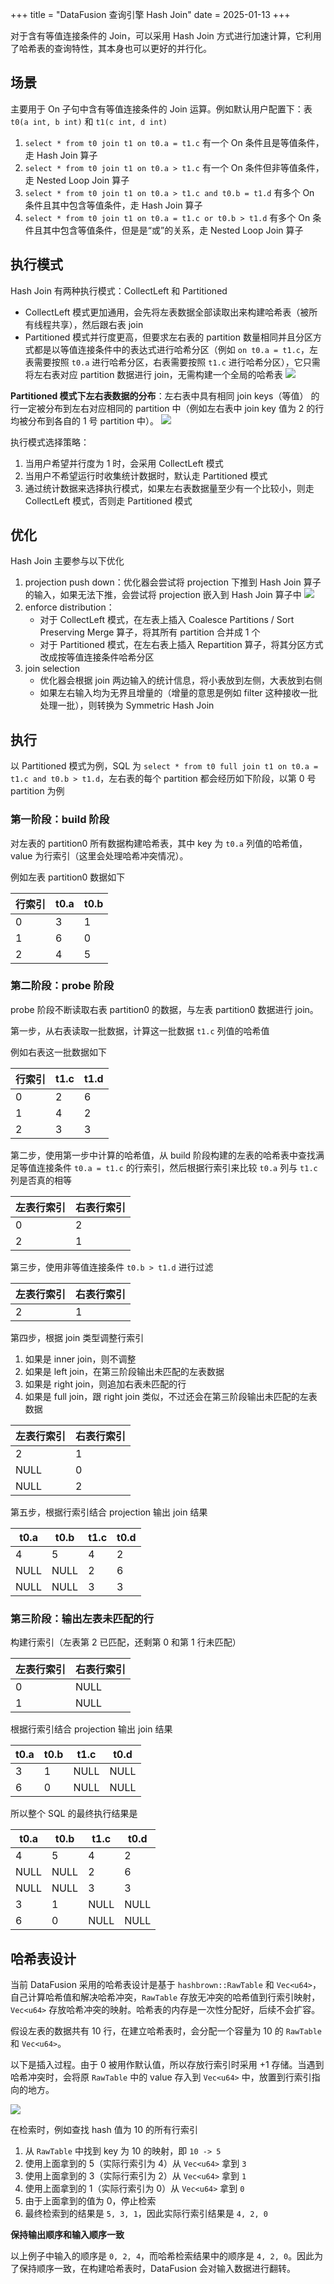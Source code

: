 +++
title = "DataFusion 查询引擎 Hash Join"
date = 2025-01-13
+++

对于含有等值连接条件的 Join，可以采用 Hash Join 方式进行加速计算，它利用了哈希表的查询特性，其本身也可以更好的并行化。

## 场景
主要用于 On 子句中含有等值连接条件的 Join 运算。例如默认用户配置下：表 `t0(a int, b int)` 和 `t1(c int, d int)`
1. `select * from t0 join t1 on t0.a = t1.c` 有一个 On 条件且是等值条件，走 Hash Join 算子
2. `select * from t0 join t1 on t0.a > t1.c` 有一个 On 条件但非等值条件，走 Nested Loop Join 算子
3. `select * from t0 join t1 on t0.a > t1.c and t0.b = t1.d` 有多个 On 条件且其中包含等值条件，走 Hash Join 算子
4. `select * from t0 join t1 on t0.a = t1.c or t0.b > t1.d` 有多个 On 条件且其中包含等值条件，但是是“或”的关系，走 Nested Loop Join 算子

## 执行模式
Hash Join 有两种执行模式：CollectLeft 和 Partitioned
- CollectLeft 模式更加通用，会先将左表数据全部读取出来构建哈希表（被所有线程共享），然后跟右表 join
- Partitioned 模式并行度更高，但要求左右表的 partition 数量相同并且分区方式都是以等值连接条件中的表达式进行哈希分区（例如 `on t0.a = t1.c`，左表需要按照 `t0.a` 进行哈希分区，右表需要按照 `t1.c` 进行哈希分区），它只需将左右表对应 partition 数据进行 join，无需构建一个全局的哈希表
    ![](./datafusion-hash-join-partitioned-stream.drawio.png)

**Partitioned 模式下左右表数据的分布**：左右表中具有相同 join keys（等值） 的行一定被分布到左右对应相同的 partition 中（例如左右表中 join key 值为 2 的行均被分布到各自的 1 号 partition 中）。
![](./datafusion-hash-join-data-distribution.drawio.png)

执行模式选择策略：
1. 当用户希望并行度为 1 时，会采用 CollectLeft 模式
2. 当用户不希望运行时收集统计数据时，默认走 Partitioned 模式
3. 通过统计数据来选择执行模式，如果左右表数据量至少有一个比较小，则走 CollectLeft 模式，否则走 Partitioned 模式

## 优化
Hash Join 主要参与以下优化
1. projection push down：优化器会尝试将 projection 下推到 Hash Join 算子的输入，如果无法下推，会尝试将 projection 嵌入到 Hash Join 算子中
    ![](./datafusion-projection-pushdown-for-hash-join.drawio.png)
2. enforce distribution：
    - 对于 CollectLeft 模式，在左表上插入 Coalesce Partitions / Sort Preserving Merge 算子，将其所有 partition 合并成 1 个
    - 对于 Partitioned 模式，在左右表上插入 Repartition 算子，将其分区方式改成按等值连接条件哈希分区
3. join selection
    - 优化器会根据 join 两边输入的统计信息，将小表放到左侧，大表放到右侧
    - 如果左右输入均为无界且增量的（增量的意思是例如 filter 这种接收一批处理一批），则转换为 Symmetric Hash Join

## 执行

以 Partitioned 模式为例，SQL 为 `select * from t0 full join t1 on t0.a = t1.c and t0.b > t1.d`，左右表的每个 partition 都会经历如下阶段，以第 0 号 partition 为例

### 第一阶段：build 阶段

对左表的 partition0 所有数据构建哈希表，其中 key 为 `t0.a` 列值的哈希值，value 为行索引（这里会处理哈希冲突情况）。

例如左表 partition0 数据如下

| 行索引 | t0.a | t0.b |
|-------|------|------|
|0|3|1|
|1|6|0|
|2|4|5|

### 第二阶段：probe 阶段

probe 阶段不断读取右表 partition0 的数据，与左表 partition0 数据进行 join。

第一步，从右表读取一批数据，计算这一批数据 `t1.c` 列值的哈希值

例如右表这一批数据如下

| 行索引 | t1.c | t1.d |
|-------|------|------|
|0|2|6|
|1|4|2|
|2|3|3|

第二步，使用第一步中计算的哈希值，从 build 阶段构建的左表的哈希表中查找满足等值连接条件 `t0.a = t1.c` 的行索引，然后根据行索引来比较 `t0.a` 列与 `t1.c` 列是否真的相等

| 左表行索引 | 右表行索引 |
|-----------|-----------|
|0|2|
|2|1|

第三步，使用非等值连接条件 `t0.b > t1.d` 进行过滤

| 左表行索引 | 右表行索引 |
|-----------|-----------|
|2|1|

第四步，根据 join 类型调整行索引
1. 如果是 inner join，则不调整
2. 如果是 left join，在第三阶段输出未匹配的左表数据
3. 如果是 right join，则追加右表未匹配的行
4. 如果是 full join，跟 right join 类似，不过还会在第三阶段输出未匹配的左表数据

| 左表行索引 | 右表行索引 |
|-----------|-----------|
|2|1|
|NULL|0|
|NULL|2|

第五步，根据行索引结合 projection 输出 join 结果

| t0.a | t0.b | t1.c | t0.d |
|------|------|------|------|
|4|5|4|2|
|NULL|NULL|2|6|
|NULL|NULL|3|3|

### 第三阶段：输出左表未匹配的行

构建行索引（左表第 2 已匹配，还剩第 0 和第 1 行未匹配）

| 左表行索引 | 右表行索引 |
|-----------|-----------|
|0|NULL|
|1|NULL|

根据行索引结合 projection 输出 join 结果

| t0.a | t0.b | t1.c | t0.d |
|------|------|------|------|
|3|1|NULL|NULL|
|6|0|NULL|NULL|

所以整个 SQL 的最终执行结果是

| t0.a | t0.b | t1.c | t0.d |
|------|------|------|------|
|4|5|4|2|
|NULL|NULL|2|6|
|NULL|NULL|3|3|
|3|1|NULL|NULL|
|6|0|NULL|NULL|

## 哈希表设计

当前 DataFusion 采用的哈希表设计是基于 `hashbrown::RawTable` 和 `Vec<u64>`，自己计算哈希值和解决哈希冲突，`RawTable` 存放无冲突的哈希值到行索引映射，`Vec<u64>` 存放哈希冲突的映射。哈希表的内存是一次性分配好，后续不会扩容。

假设左表的数据共有 10 行，在建立哈希表时，会分配一个容量为 10 的 `RawTable` 和 `Vec<u64>`。

以下是插入过程。由于 0 被用作默认值，所以存放行索引时采用 +1 存储。当遇到哈希冲突时，会将原 `RawTable` 中的 value 存入到 `Vec<u64>` 中，放置到行索引指向的地方。

![](./datafusion-hash-join-hashmap.drawio.png)

在检索时，例如查找 hash 值为 10 的所有行索引
1. 从 `RawTable` 中找到 key 为 10 的映射，即 `10 -> 5`
2. 使用上面拿到的 5（实际行索引为 4）从 `Vec<u64>` 拿到 `3`
3. 使用上面拿到的 3（实际行索引为 2）从 `Vec<u64>` 拿到 `1`
4. 使用上面拿到的 1（实际行索引为 0）从 `Vec<u64>` 拿到 `0`
5. 由于上面拿到的值为 0，停止检索
6. 最终检索到的结果是 `5, 3, 1`，因此实际行索引结果是 `4, 2, 0`

**保持输出顺序和输入顺序一致**

以上例子中输入的顺序是 `0, 2, 4`，而哈希检索结果中的顺序是 `4, 2, 0`。因此为了保持顺序一致，在构建哈希表时，DataFusion 会对输入数据进行翻转。